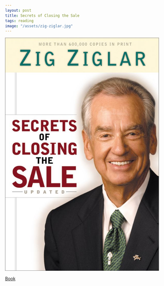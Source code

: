```yaml
---
layout: post
title: Secrets of Closing the Sale
tags: reading
image: "/assets/zig-ziglar.jpg"
---
```

![Zig Ziglar](/assets/zig-ziglar.jpg)

[Book](http://www.amazon.com/gp/product/0800759753/ref=pd_lpo_sbs_dp_ss_1)
